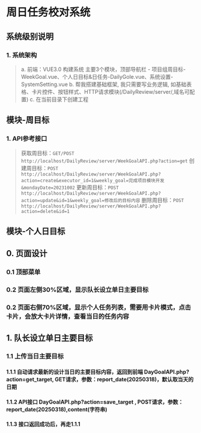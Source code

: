 # 周日任务校对系统

## 系统级别说明
### 1. 系统架构
> a. 前端：VUE3.0 构建系统 主要3个模块，顶部导航栏 - 项目组周目标-WeekGoal.vue、个人日目标&日任务-DailyGole.vue、系统设置-SystemSetting.vue
> b. 帮我搭建基础框架, 我只需要写业务逻辑, 如基础表格、卡片控件、按钮样式、HTTP请求模块(/DailyReview/server/,域名可配置)
> c. 在当前目录下创建工程





## 模块-周目标
### 1. API参考接口
> 获取周目标：`GET/POST http://localhost/DailyReview/server/WeekGoalAPI.php?action=get`
> 创建周目标：`POST http://localhost/DailyReview/server/WeekGoalAPI.php?action=create&executor_id=1&weekly_goal=完成项目模块开发&mondayDate=20231002`
> 更新周目标：`POST http://localhost/DailyReview/server/WeekGoalAPI.php?action=update&id=1&weekly_goal=修改后的目标内容`
> 删除周目标：`POST http://localhost/DailyReview/server/WeekGoalAPI.php?action=delete&id=1`

###


## 模块-个人日目标

## 0. 页面设计
### 0.1 顶部菜单
### 0.2 页面左侧30%区域，显示队长设立单日主要目标
### 0.2 页面右侧70%区域，显示个人任务列表，需要用卡片模式，点击卡片，会放大卡片详情，查看当日的任务内容

##  1. 队长设立单日主要目标 
### 1.1 上传当日主要目标 
#### 1.1.1 自动请求最新的设计当日的主要目标内容，返回到前端 DayGoalAPI.php?action=get_target, GET请求，参数：report_date(20250318)，默认取当天的日期
#### 1.1.2 API接口 DayGoalAPI.php?action=save_target , POST请求，参数：report_date(20250318),content(字符串)
#### 1.1.3 接口返回成功后，再走1.1.1 




